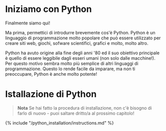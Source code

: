# Iniziamo con Python

Finalmente siamo qui!

Ma prima, permettici di introdurre brevemente cos'è Python. Python è un linguaggio di programmazione molto popolare che può essere utilizzato per creare siti web, giochi, sofware scientifici, grafici e molto, molto altro.

Python ha avuto origine alla fine degli anni '80 ed il suo obiettivo principale è quello di essere leggibile dagli esseri umani (non solo dalle macchine!). Per questo motivo sembra molto più semplice di altri linguaggi di programmazione. Questo lo rende facile da imparare, ma non ti preoccupare, Python è anche molto potente!

# Istallazione di Python

> **Nota** Se hai fatto la procedura di installazione, non c'è bisogno di farlo di nuovo - puoi saltare dritto/a al prossimo capitolo!

{% include "/python_installation/instructions.md" %}
